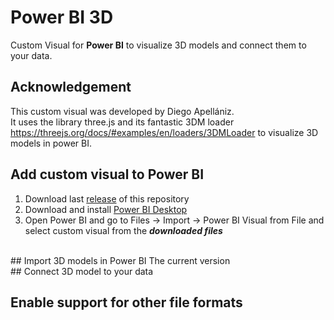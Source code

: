 # Power BI 3D
Custom Visual for **Power BI** to visualize 3D models and connect them to your data.
<br />
## Acknowledgement
This custom visual was developed by Diego Apellániz.<br/> It uses the library three.js and its fantastic 3DM loader https://threejs.org/docs/#examples/en/loaders/3DMLoader to visualize 3D models in power BI.

## Add custom visual to Power BI
1) Download last [release](https://github.com/diego-apellaniz/PowerBI3D/releases) of this repository
2) Download and install [Power BI Desktop](https://www.microsoft.com/store/productId/9NTXR16HNW1T)
3) Open Power BI and go to Files -> Import -> Power BI Visual from File and select custom visual from the ***downloaded files***
<br />
## Import 3D models in Power BI
The current version
<br />
## Connect 3D model to your data


## Enable support for other file formats

